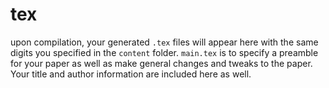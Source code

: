 # tex

upon compilation, your generated `.tex` files will appear here with the same digits you specified in the `content` folder. `main.tex` is to specify a preamble for your paper as well as make general changes and tweaks to the paper. Your title and author information are included here as well.